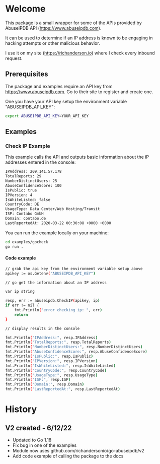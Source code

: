 # Welcome

This package is a small wrapper for some of the APIs provided by AbuseIPDB API (https://www.abuseipdb.com).

It can be used to determine if an IP address is known to be engaging in hacking attempts or other malicious behavior.

I use it on my site (https://richanderson.io) where I check every inbound request.


## Prerequisites

The package and examples require an API key from https://www.abuseipdb.com.  Go to their site to register and create one.

One you have your API key setup the environment variable "ABUSEIPDB_API_KEY":

```bash
export ABUSEIPDB_API_KEY=YOUR_API_KEY
```

## Examples

###  Check IP Example

This example calls the API and outputs basic information about the iP addresses entered in the console:

```bash
IPAddress: 209.141.57.178
TotalReports: 29
NumberDistinctUsers: 25
AbuseConfidenceScore: 100
IsPublic: true
IPVersion: 4
IsWhiteListed: false
CountryCode: DE
UsageType: Data Center/Web Hosting/Transit
ISP: Contabo GmbH
Domain: contabo.de
LastReportedAt: 2020-03-22 00:30:08 +0000 +0000
```

You can run the example locally on your machine:

```bash
cd examples/gocheck
go run .
```

####  Code example

```bash
// grab the api key from the environment variable setup above
apikey := os.Getenv("ABUSEIPDB_API_KEY")

// go get the information about an IP address 

var ip string

resp, err := abuseipdb.CheckIP(apikey, ip)
if err != nil {
    fmt.Println("error checking ip: ", err)
    return
}

// display results in the console

fmt.Println("IPAddress:", resp.IPAddress)
fmt.Println("TotalReports:", resp.TotalReports)
fmt.Println("NumberDistinctUsers:", resp.NumberDistinctUsers)
fmt.Println("AbuseConfidenceScore:", resp.AbuseConfidenceScore)
fmt.Println("IsPublic:", resp.IsPublic)
fmt.Println("IPVersion:", resp.IPVersion)
fmt.Println("IsWhiteListed:", resp.IsWhiteListed)
fmt.Println("CountryCode:", resp.CountryCode)
fmt.Println("UsageType:", resp.UsageType)
fmt.Println("ISP:", resp.ISP)
fmt.Println("Domain:", resp.Domain)
fmt.Println("LastReportedAt:", resp.LastReportedAt)
```

# History

## V2 created - 6/12/22

* Updated to Go 1.18
* Fix bug in one of the examples
* Module now uses github.com/richandersonio/go-abuseipdb/v2
* Add code example of calling the package to the docs
